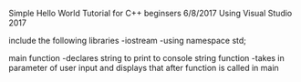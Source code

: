 Simple Hello World Tutorial for C++ beginsers
6/8/2017 Using Visual Studio 2017

include the following libraries
-iostream
-using namespace std;

main function
-declares string to print to console
string function
-takes in parameter of user input and displays that after function is called in main